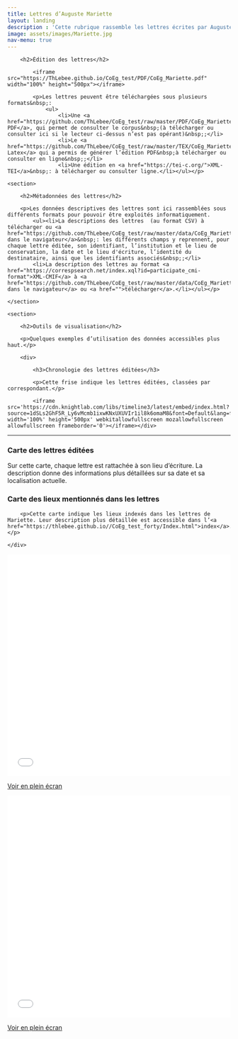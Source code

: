 ```yaml
---
title: Lettres d’Auguste Mariette
layout: landing
description : 'Cette rubrique rassemble les lettres écrites par Auguste Mariette, consultables et téléchargeables aux formats PDF et XML. Elle donne également accès aux métadonnées de ces documents et à des outils de visualisation autour de ce corpus.'
image: assets/images/Mariette.jpg
nav-menu: true
---
```

<!-- Main -->
<div id="main" class="alt">

<!-- One -->
<section id="one">
	<div class="inner">

<!-- Content -->
		<h2>Édition des lettres</h2>

			<iframe src="https://ThLebee.github.io/CoEg_test/PDF/CoEg_Mariette.pdf" width="100%" height="500px"></iframe>

			<p>Les lettres peuvent être téléchargées sous plusieurs formats&nbsp;:
				<ul>
					<li>Une <a href="https://github.com/ThLebee/CoEg_test/raw/master/PDF/CoEg_Mariette.pdf">édition PDF</a>, qui permet de consulter le corpus&nbsp;(à télécharger ou consulter ici si le lecteur ci-dessus n’est pas opérant)&nbsp;;</li>
					<li>Le <a href="https://github.com/ThLebee/CoEg_test/raw/master/TEX/CoEg_Mariette.tex">fichier Latex</a> qui a permis de générer l’édition PDF&nbsp;à télécharger ou consulter en ligne&nbsp;;</li>
					<li>Une édition en <a href="https://tei-c.org/">XML-TEI</a>&nbsp;: à télécharger ou consulter ligne.</li></ul></p>

	<section>
	
		<h2>Métadonnées des lettres</h2>

		<p>Les données descriptives des lettres sont ici rassemblées sous différents formats pour pouvoir être exploités informatiquement.
			<ul><li>La descriptions des lettres  (au format CSV) à télécharger ou <a href="https://github.com/ThLebee/CoEg_test/raw/master/data/CoEg_Mariette_data_letters.tsv">consulter dans le navigateur</a>&nbsp;: les différents champs y reprennent, pour chaque lettre éditée, son identifiant, l’institution et le lieu de conservation, la date et le lieu d'écriture, l’identité du destinataire, ainsi que les identifiants associés&nbsp;;</li>
			<li>La description des lettres au format <a href="https://correspsearch.net/index.xql?id=participate_cmi-format">XML-CMIF</a> à <a href="https://github.com/ThLebee/CoEg_test/raw/master/data/CoEg_Mariette_CMIF.xml">consulter dans le navigateur</a> ou <a href="">télécharger</a>.</li></ul></p>

	</section>
	
	<section>
	
		<h2>Outils de visualisation</h2>

		<p>Quelques exemples d’utilisation des données accessibles plus haut.</p>

		<div>
		
			<h3>Chronologie des lettres éditées</h3>
			
			<p>Cette frise indique les lettres éditées, classées par correspondant.</p>

			<iframe src='https://cdn.knightlab.com/libs/timeline3/latest/embed/index.html?source=1dSLs2GhF5R_Ly6vMcmb1ixwKNxUXUVIr1il8k6omaM8&font=Default&lang=fr&initial_zoom=2&height=650' width='100%' height='500px' webkitallowfullscreen mozallowfullscreen allowfullscreen frameborder='0'></iframe></div>
<hr>
<div class="row">
	<div class="6u 12u$(small)">
		<h3>Carte des lettres éditées</h3>
		<p>Sur cette carte, chaque lettre est rattachée à son lieu d’écriture. La description donne des informations plus détaillées sur sa date et sa localisation actuelle.</p>
	</div>
	<div class="6u$ 12u$(small)">
		<h3>Carte des lieux mentionnés dans les lettres</h3>

		<p>Cette carte indique les lieux indexés dans les lettres de Mariette. Leur description plus détaillée est accessible dans l’<a href="https://thlebee.github.io//CoEg_test_forty/Index.html">index</a>.</p>
		
	</div>
</div>
<div class="row">
	<div class="6u 12u$(small)">
		<iframe width="100%" height="500px" frameborder="0" allowfullscreen src="//umap.openstreetmap.fr/fr/map/correspondances-egyptologiques-lieux-decriture_461359?scaleControl=false&miniMap=false&scrollWheelZoom=true&zoomControl=null&allowEdit=false&moreControl=true&searchControl=null&tilelayersControl=null&embedControl=null&datalayersControl=true&onLoadPanel=undefined&captionBar=false#5/37.996/25.884"></iframe>
		<p><a href="//umap.openstreetmap.fr/fr/map/correspondances-egyptologiques-lieux-decriture_461359" class="button small">Voir en plein écran</a></p>
	</div>
	<div class="6u$ 12u$(small)">
		<iframe width="100%" height="500px" frameborder="0" allowfullscreen src="//umap.openstreetmap.fr/fr/map/correspondances-egyptologiques-lieux_461360?scaleControl=false&miniMap=false&scrollWheelZoom=true&zoomControl=true&allowEdit=false&moreControl=true&searchControl=null&tilelayersControl=null&embedControl=null&datalayersControl=true&onLoadPanel=undefined&captionBar=false#5/37.996/25.884"></iframe>
		<p><a href="//umap.openstreetmap.fr/fr/map/correspondances-egyptologiques-lieux_461360" class="button small">Voir en plein écran</a></p>
	</div>
</div>
			</section>

